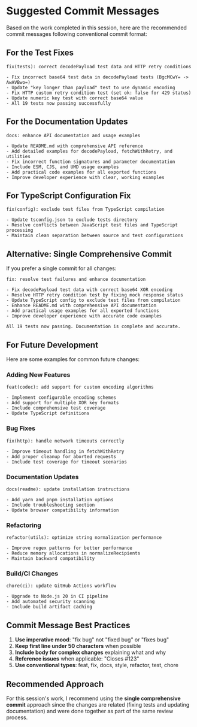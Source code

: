 # Suggested Commit Messages

Based on the work completed in this session, here are the recommended commit messages following conventional commit format:

## For the Test Fixes

```
fix(tests): correct decodePayload test data and HTTP retry conditions

- Fix incorrect base64 test data in decodePayload tests (BgcMCwY= -> AwAVBwo=)
- Update "key longer than payload" test to use dynamic encoding
- Fix HTTP custom retry condition test (set ok: false for 429 status)
- Update numeric key test with correct base64 value
- All 19 tests now passing successfully
```

## For the Documentation Updates

```
docs: enhance API documentation and usage examples

- Update README.md with comprehensive API reference
- Add detailed examples for decodePayload, fetchWithRetry, and utilities
- Fix incorrect function signatures and parameter documentation
- Include ESM, CJS, and UMD usage examples
- Add practical code examples for all exported functions
- Improve developer experience with clear, working examples
```

## For TypeScript Configuration Fix

```
fix(config): exclude test files from TypeScript compilation

- Update tsconfig.json to exclude tests directory
- Resolve conflicts between JavaScript test files and TypeScript processing
- Maintain clean separation between source and test configurations
```

## Alternative: Single Comprehensive Commit

If you prefer a single commit for all changes:

```
fix: resolve test failures and enhance documentation

- Fix decodePayload test data with correct base64 XOR encoding
- Resolve HTTP retry condition test by fixing mock response status
- Update TypeScript config to exclude test files from compilation
- Enhance README.md with comprehensive API documentation
- Add practical usage examples for all exported functions
- Improve developer experience with accurate code examples

All 19 tests now passing. Documentation is complete and accurate.
```

## For Future Development

Here are some examples for common future changes:

### Adding New Features
```
feat(codec): add support for custom encoding algorithms

- Implement configurable encoding schemes
- Add support for multiple XOR key formats
- Include comprehensive test coverage
- Update TypeScript definitions
```

### Bug Fixes
```
fix(http): handle network timeouts correctly

- Improve timeout handling in fetchWithRetry
- Add proper cleanup for aborted requests
- Include test coverage for timeout scenarios
```

### Documentation Updates
```
docs(readme): update installation instructions

- Add yarn and pnpm installation options
- Include troubleshooting section
- Update browser compatibility information
```

### Refactoring
```
refactor(utils): optimize string normalization performance

- Improve regex patterns for better performance
- Reduce memory allocations in normalizeRecipients
- Maintain backward compatibility
```

### Build/CI Changes
```
chore(ci): update GitHub Actions workflow

- Upgrade to Node.js 20 in CI pipeline
- Add automated security scanning
- Include build artifact caching
```

## Commit Message Best Practices

1. **Use imperative mood**: "fix bug" not "fixed bug" or "fixes bug"
2. **Keep first line under 50 characters** when possible
3. **Include body for complex changes** explaining what and why
4. **Reference issues** when applicable: "Closes #123"
5. **Use conventional types**: feat, fix, docs, style, refactor, test, chore

## Recommended Approach

For this session's work, I recommend using the **single comprehensive commit** approach since the changes are related (fixing tests and updating documentation) and were done together as part of the same review process.
